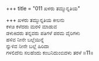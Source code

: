 +++
title = "011 ಖಳರು ತಮ್ಮುನ್ನತಿಯ"

+++
ಖಳರು ತಮ್ಮುನ್ನತಿಯ ಕೀಲನು   
ಕಳಚಿ ಕಳೆದರು ಮರಳಿ ಮಾಡುವ   
ಡಳುಕಿದರು ತನ್ನವರು ಪತಿಗಳೆ ಪರಮ ವೈರಿಗಳು   
ಹಳಿವ ನೀನೇ ಬಲ್ಲೆಯಿನ್ನೆ   
ನ್ನುಳಿವ ನೀನೇ ಬಲ್ಲೆ ಹಿರಿದಾ   
ಗಳಲಿದೆನು ಸಲಹೆಂದು ಕಂಬನಿದುಂಬಿದಳು ತರಳೆ   ॥11॥